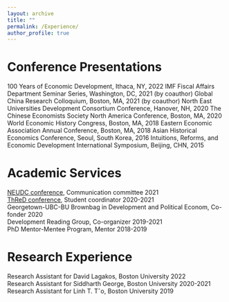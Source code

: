 ```yaml
---
layout: archive
title: ""
permalink: /Experience/
author_profile: true
---
```


# Conference Presentations 
100 Years of Economic Development, Ithaca, NY, 2022
IMF Fiscal Affairs Department Seminar Series, Washington, DC, 2021 (by coauthor)
Global China Research Colloquium, Boston, MA, 2021 (by coauthor) 
North East Universities Development Consortium Conference, Hanover, NH, 2020
The Chinese Economists Society North America Conference, Boston, MA, 2020
World Economic History Congress, Boston, MA, 2018
Eastern Economic Association Annual Conference, Boston, MA, 2018
Asian Historical Economics Conference, Seoul, South Korea, 2016
Intuitions, Reforms, and Economic Development International Symposium, Beijing, CHN, 2015        
  
  
# Academic Services 
  [NEUDC conference](https://sites.google.com/view/neudc2021), Communication committee 2021     
  [ThReD conference](http://thred.devecon.org/), Student coordinator 2020-2021   
  Georgetown-UBC-BU Brownbag in Development and Political Econom, Co-fonder 2020   
  Development Reading Group, Co-organizer 2019-2021   
  PhD Mentor-Mentee Program, Mentor 2018-2019   


# Research Experience
   Research Assistant for David Lagakos, Boston University 2022   
   Research Assistant for Siddharth George, Boston University 2020-2021  
   Research Assistant for Linh T. Tˆo, Boston University 2019   
   


 
 
